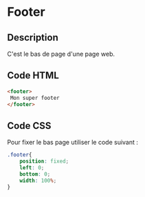 # Footer

## Description

C'est le bas de page d'une page web.

## Code HTML

```html
<footer>
 Mon super footer
</footer>
```

## Code CSS

Pour fixer le bas page utiliser le code suivant :

```css
.footer{
    position: fixed;
    left: 0;
    bottom: 0;
    width: 100%;
}
```
